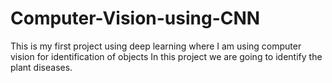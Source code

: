 # Computer-Vision-using-CNN
This is my first project using deep learning where I am using computer vision for identification of objects 
In this project we are going to identify the plant diseases.
